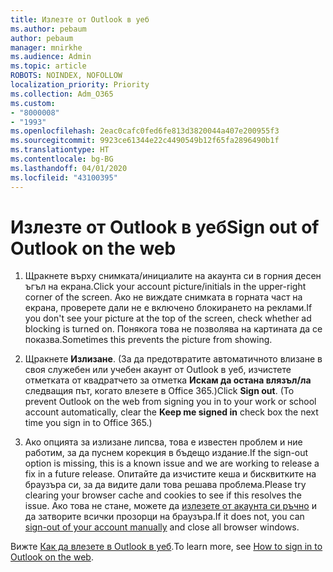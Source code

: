 ```yaml
---
title: Излезте от Outlook в уеб
ms.author: pebaum
author: pebaum
manager: mnirkhe
ms.audience: Admin
ms.topic: article
ROBOTS: NOINDEX, NOFOLLOW
localization_priority: Priority
ms.collection: Adm_O365
ms.custom:
- "8000008"
- "1993"
ms.openlocfilehash: 2eac0cafc0fed6fe813d3820044a407e200955f3
ms.sourcegitcommit: 9923ce61344e22c4490549b12f65fa2896490b1f
ms.translationtype: HT
ms.contentlocale: bg-BG
ms.lasthandoff: 04/01/2020
ms.locfileid: "43100395"
---
```

# <a name="sign-out-of-outlook-on-the-web"></a><span data-ttu-id="25aab-102">Излезте от Outlook в уеб</span><span class="sxs-lookup"><span data-stu-id="25aab-102">Sign out of Outlook on the web</span></span>

1. <span data-ttu-id="25aab-103">Щракнете върху снимката/инициалите на акаунта си в горния десен ъгъл на екрана.</span><span class="sxs-lookup"><span data-stu-id="25aab-103">Click your account picture/initials in the upper-right corner of the screen.</span></span> <span data-ttu-id="25aab-104">Ако не виждате снимката в горната част на екрана, проверете дали не е включено блокирането на реклами.</span><span class="sxs-lookup"><span data-stu-id="25aab-104">If you don't see your picture at the top of the screen, check whether ad blocking is turned on.</span></span> <span data-ttu-id="25aab-105">Понякога това не позволява на картината да се показва.</span><span class="sxs-lookup"><span data-stu-id="25aab-105">Sometimes this prevents the picture from showing.</span></span>

2. <span data-ttu-id="25aab-106">Щракнете **Излизане**. (За да предотвратите автоматичното влизане в своя служебен или учебен акаунт от Outlook в уеб, изчистете отметката от квадратчето за отметка **Искам да остана влязъл/ла** следващия път, когато влезете в Office 365.)</span><span class="sxs-lookup"><span data-stu-id="25aab-106">Click **Sign out**. (To prevent Outlook on the web from signing you in to your work or school account automatically, clear the **Keep me signed in** check box the next time you sign in to Office 365.)</span></span>

3. <span data-ttu-id="25aab-107">Ако опцията за излизане липсва, това е известен проблем и ние работим, за да пуснем корекция в бъдещо издание.</span><span class="sxs-lookup"><span data-stu-id="25aab-107">If the sign-out option is missing, this is a known issue and we are working to release a fix in a future release.</span></span>  <span data-ttu-id="25aab-108">Опитайте да изчистите кеша и бисквитките на браузъра си, за да видите дали това решава проблема.</span><span class="sxs-lookup"><span data-stu-id="25aab-108">Please try clearing your browser cache and cookies to see if this resolves the issue.</span></span>  <span data-ttu-id="25aab-109">Ако това не стане, можете да [излезете от акаунта си ръчно](https://login.live.com/logout.srf) и да затворите всички прозорци на браузъра.</span><span class="sxs-lookup"><span data-stu-id="25aab-109">If it does not, you can [sign-out of your account manually](https://login.live.com/logout.srf) and close all browser windows.</span></span>

<span data-ttu-id="25aab-110">Вижте [Как да влезете в Outlook в уеб](https://support.office.com/article/how-to-sign-in-to-outlook-on-the-web-763fab4d-0138-4814-b450-37fc286bcb79).</span><span class="sxs-lookup"><span data-stu-id="25aab-110">To learn more, see [How to sign in to Outlook on the web](https://support.office.com/article/how-to-sign-in-to-outlook-on-the-web-763fab4d-0138-4814-b450-37fc286bcb79).</span></span>
